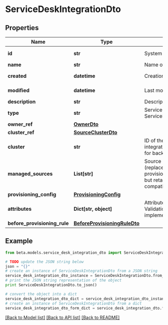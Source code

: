 # ServiceDeskIntegrationDto


## Properties
Name | Type | Description | Notes
------------ | ------------- | ------------- | -------------
**id** | **str** | System-generated unique ID of the Object | [optional] [readonly] 
**name** | **str** | Name of the Object | 
**created** | **datetime** | Creation date of the Object | [optional] [readonly] 
**modified** | **datetime** | Last modification date of the Object | [optional] [readonly] 
**description** | **str** | Description of the Service Desk integration. | 
**type** | **str** | Service Desk integration types  - ServiceNowSDIM - ServiceNow  | [default to 'ServiceNowSDIM']
**owner_ref** | [**OwnerDto**](OwnerDto.md) |  | [optional] 
**cluster_ref** | [**SourceClusterDto**](SourceClusterDto.md) |  | [optional] 
**cluster** | **str** | ID of the cluster for the Service Desk integration (replaced by clusterRef, retained for backward compatibility). | [optional] 
**managed_sources** | **List[str]** | Source IDs for the Service Desk integration (replaced by provisioningConfig.managedSResourceRefs, but retained here for backward compatibility). | [optional] 
**provisioning_config** | [**ProvisioningConfig**](ProvisioningConfig.md) |  | [optional] 
**attributes** | **Dict[str, object]** | Attributes of the Service Desk integration.  Validation constraints enforced by the implementation. | 
**before_provisioning_rule** | [**BeforeProvisioningRuleDto**](BeforeProvisioningRuleDto.md) |  | [optional] 

## Example

```python
from beta.models.service_desk_integration_dto import ServiceDeskIntegrationDto

# TODO update the JSON string below
json = "{}"
# create an instance of ServiceDeskIntegrationDto from a JSON string
service_desk_integration_dto_instance = ServiceDeskIntegrationDto.from_json(json)
# print the JSON string representation of the object
print ServiceDeskIntegrationDto.to_json()

# convert the object into a dict
service_desk_integration_dto_dict = service_desk_integration_dto_instance.to_dict()
# create an instance of ServiceDeskIntegrationDto from a dict
service_desk_integration_dto_form_dict = service_desk_integration_dto.from_dict(service_desk_integration_dto_dict)
```
[[Back to Model list]](../README.md#documentation-for-models) [[Back to API list]](../README.md#documentation-for-api-endpoints) [[Back to README]](../README.md)


